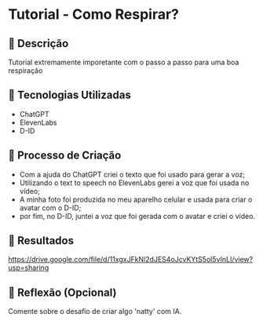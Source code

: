 # Tutorial - Como Respirar?

## 📒 Descrição
Tutorial extremamente imporetante com o passo a passo para uma boa respiração

## 🤖 Tecnologias Utilizadas
- ChatGPT
- ElevenLabs
- D-ID

## 🧐 Processo de Criação
- Com a ajuda do ChatGPT criei o texto que foi usado para gerar a voz;
- Utilizando o text to speech no ElevenLabs gerei a voz que foi usada no vídeo;
- A minha foto foi produzida no meu aparelho celular e usada para criar o avatar com o D-ID;
- por fim, no D-ID, juntei a voz que foi gerada com o avatar e criei o vídeo.  

## 🚀 Resultados
https://drive.google.com/file/d/11xgxJFkNl2dJES4oJcvKYtS5ol5vInLI/view?usp=sharing

## 💭 Reflexão (Opcional)
Comente sobre o desafio de criar algo 'natty' com IA.
